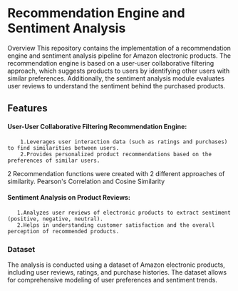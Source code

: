 # Recommendation Engine and Sentiment Analysis

Overview
This repository contains the implementation of a recommendation engine and sentiment analysis pipeline for Amazon electronic products. The recommendation engine is based on a user-user collaborative filtering approach, which suggests products to users by identifying other users with similar preferences. Additionally, the sentiment analysis module evaluates user reviews to understand the sentiment behind the purchased products.

## Features
   #### User-User Collaborative Filtering Recommendation Engine:
        1.Leverages user interaction data (such as ratings and purchases) to find similarities between users.
        2.Provides personalized product recommendations based on the preferences of similar users.

 2 Recommendation functions were created with 2 different approaches of similarity. Pearson's Correlation and Cosine Similarity
   #### Sentiment Analysis on Product Reviews:
       1.Analyzes user reviews of electronic products to extract sentiment (positive, negative, neutral).
       2.Helps in understanding customer satisfaction and the overall perception of recommended products.

### Dataset
The analysis is conducted using a dataset of Amazon electronic products, including user reviews, ratings, and purchase histories. The dataset allows for comprehensive modeling of user preferences and sentiment trends.
